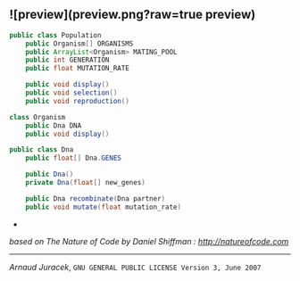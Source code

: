 
![preview](preview.png?raw=true preview)
---
```java
public class Population
    public Organism[] ORGANISMS
    public ArrayList<Organism> MATING_POOL
    public int GENERATION
    public float MUTATION_RATE

    public void display()
    public void selection()
    public void reproduction()

class Organism
    public Dna DNA
    public void display()

public class Dna
    public float[] Dna.GENES

    public Dna()
    private Dna(float[] new_genes)

    public Dna recombinate(Dna partner)
    public void mutate(float mutation_rate)
```

-
*based on The Nature of Code by Daniel Shiffman : http://natureofcode.com*

---
*Arnaud Juracek*, `GNU GENERAL PUBLIC LICENSE Version 3, June 2007`
